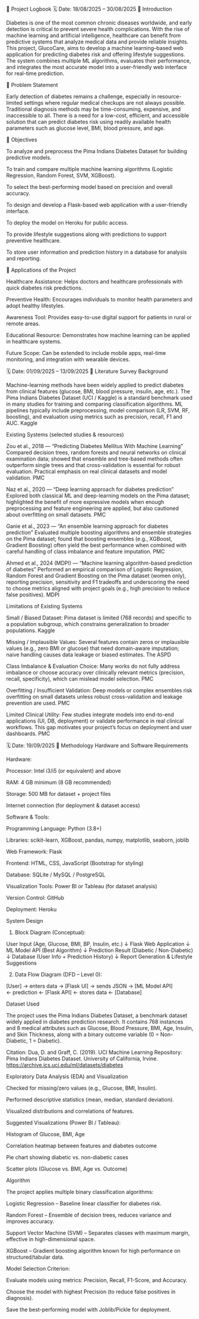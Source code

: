 📖 Project Logbook
🗓 Date: 18/08/2025 – 30/08/2025
🔹 Introduction

Diabetes is one of the most common chronic diseases worldwide, and early detection is critical to prevent severe health complications. With the rise of machine learning and artificial intelligence, healthcare can benefit from predictive systems that analyze medical data and provide reliable insights. This project, GlucoCare, aims to develop a machine learning–based web application for predicting diabetes risk and offering lifestyle suggestions. The system combines multiple ML algorithms, evaluates their performance, and integrates the most accurate model into a user-friendly web interface for real-time prediction.

🔹 Problem Statement

Early detection of diabetes remains a challenge, especially in resource-limited settings where regular medical checkups are not always possible. Traditional diagnosis methods may be time-consuming, expensive, and inaccessible to all. There is a need for a low-cost, efficient, and accessible solution that can predict diabetes risk using readily available health parameters such as glucose level, BMI, blood pressure, and age.

🔹 Objectives

To analyze and preprocess the Pima Indians Diabetes Dataset for building predictive models.

To train and compare multiple machine learning algorithms (Logistic Regression, Random Forest, SVM, XGBoost).

To select the best-performing model based on precision and overall accuracy.

To design and develop a Flask-based web application with a user-friendly interface.

To deploy the model on Heroku for public access.

To provide lifestyle suggestions along with predictions to support preventive healthcare.

To store user information and prediction history in a database for analysis and reporting.

🔹 Applications of the Project

Healthcare Assistance: Helps doctors and healthcare professionals with quick diabetes risk predictions.

Preventive Health: Encourages individuals to monitor health parameters and adopt healthy lifestyles.

Awareness Tool: Provides easy-to-use digital support for patients in rural or remote areas.

Educational Resource: Demonstrates how machine learning can be applied in healthcare systems.

Future Scope: Can be extended to include mobile apps, real-time monitoring, and integration with wearable devices.

🗓 Date: 01/09/2025 – 13/09/2025
🔹 Literature Survey
Background

Machine-learning methods have been widely applied to predict diabetes from clinical features (glucose, BMI, blood pressure, insulin, age, etc.). The Pima Indians Diabetes Dataset (UCI / Kaggle) is a standard benchmark used in many studies for training and comparing classification algorithms. ML pipelines typically include preprocessing, model comparison (LR, SVM, RF, boosting), and evaluation using metrics such as precision, recall, F1 and AUC.
Kaggle

Existing Systems (selected studies & resources)

Zou et al., 2018 — “Predicting Diabetes Mellitus With Machine Learning”
Compared decision trees, random forests and neural networks on clinical examination data; showed that ensemble and tree-based methods often outperform single trees and that cross-validation is essential for robust evaluation. Practical emphasis on real clinical datasets and model validation.
PMC

Naz et al., 2020 — “Deep learning approach for diabetes prediction”
Explored both classical ML and deep-learning models on the Pima dataset; highlighted the benefit of more expressive models when enough preprocessing and feature engineering are applied, but also cautioned about overfitting on small datasets.
PMC

Ganie et al., 2023 — “An ensemble learning approach for diabetes prediction”
Evaluated multiple boosting algorithms and ensemble strategies on the Pima dataset; found that boosting ensembles (e.g., XGBoost, Gradient Boosting) often yield the best performance when combined with careful handling of class imbalance and feature imputation.
PMC

Ahmed et al., 2024 (MDPI) — “Machine learning algorithm-based prediction of diabetes”
Performed an empirical comparison of Logistic Regression, Random Forest and Gradient Boosting on the Pima dataset (women only), reporting precision, sensitivity and F1 tradeoffs and underscoring the need to choose metrics aligned with project goals (e.g., high precision to reduce false positives).
MDPI

Limitations of Existing Systems

Small / Biased Dataset: Pima dataset is limited (768 records) and specific to a population subgroup, which constrains generalization to broader populations.
Kaggle

Missing / Implausible Values: Several features contain zeros or implausible values (e.g., zero BMI or glucose) that need domain-aware imputation; naive handling causes data leakage or biased estimates.
The ASPD

Class Imbalance & Evaluation Choice: Many works do not fully address imbalance or choose accuracy over clinically relevant metrics (precision, recall, specificity), which can mislead model selection.
PMC

Overfitting / Insufficient Validation: Deep models or complex ensembles risk overfitting on small datasets unless robust cross-validation and leakage prevention are used.
PMC

Limited Clinical Utility: Few studies integrate models into end-to-end applications (UI, DB, deployment) or validate performance in real clinical workflows. This gap motivates your project’s focus on deployment and user dashboards.
PMC

🗓 Date: 19/09/2025
🔹 Methodology
Hardware and Software Requirements

Hardware:

Processor: Intel i3/i5 (or equivalent) and above

RAM: 4 GB minimum (8 GB recommended)

Storage: 500 MB for dataset + project files

Internet connection (for deployment & dataset access)

Software & Tools:

Programming Language: Python (3.8+)

Libraries: scikit-learn, XGBoost, pandas, numpy, matplotlib, seaborn, joblib

Web Framework: Flask

Frontend: HTML, CSS, JavaScript (Bootstrap for styling)

Database: SQLite / MySQL / PostgreSQL

Visualization Tools: Power BI or Tableau (for dataset analysis)

Version Control: GitHub

Deployment: Heroku

System Design

1. Block Diagram (Conceptual):

User Input (Age, Glucose, BMI, BP, Insulin, etc.)
            ↓
     Flask Web Application
            ↓
      ML Model API (Best Algorithm)
            ↓
   Prediction Result (Diabetic / Non-Diabetic)
            ↓
  Database (User Info + Prediction History)
            ↓
  Report Generation & Lifestyle Suggestions


2. Data Flow Diagram (DFD – Level 0):

[User] → enters data → [Flask UI] → sends JSON → [ML Model API]  
        ← prediction ← [Flask API] ← stores data ← [Database]

Dataset Used

The project uses the Pima Indians Diabetes Dataset, a benchmark dataset widely applied in diabetes prediction research. It contains 768 instances and 8 medical attributes such as Glucose, Blood Pressure, BMI, Age, Insulin, and Skin Thickness, along with a binary outcome variable (0 = Non-Diabetic, 1 = Diabetic).

Citation:
Dua, D. and Graff, C. (2019). UCI Machine Learning Repository: Pima Indians Diabetes Dataset. University of California, Irvine. https://archive.ics.uci.edu/ml/datasets/diabetes

Exploratory Data Analysis (EDA) and Visualization

Checked for missing/zero values (e.g., Glucose, BMI, Insulin).

Performed descriptive statistics (mean, median, standard deviation).

Visualized distributions and correlations of features.

Suggested Visualizations (Power BI / Tableau):

Histogram of Glucose, BMI, Age

Correlation heatmap between features and diabetes outcome

Pie chart showing diabetic vs. non-diabetic cases

Scatter plots (Glucose vs. BMI, Age vs. Outcome)

Algorithm

The project applies multiple binary classification algorithms:

Logistic Regression – Baseline linear classifier for diabetes risk.

Random Forest – Ensemble of decision trees, reduces variance and improves accuracy.

Support Vector Machine (SVM) – Separates classes with maximum margin, effective in high-dimensional space.

XGBoost – Gradient boosting algorithm known for high performance on structured/tabular data.

Model Selection Criterion:

Evaluate models using metrics: Precision, Recall, F1-Score, and Accuracy.

Choose the model with highest Precision (to reduce false positives in diagnosis).

Save the best-performing model with Joblib/Pickle for deployment.
